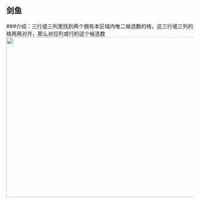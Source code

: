 ## 剑鱼    
###介绍：三行或三列里找到两个拥有本区域内唯二候选数的格，这三行或三列的格两两对齐，那么对应列或行的这个候选数     
<img src="docs/picture/_CN.png" width="550" height="430" >